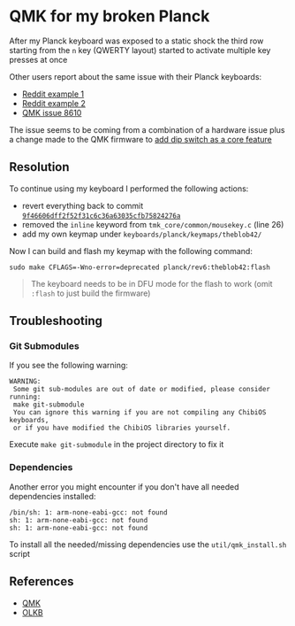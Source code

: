 # QMK for my broken Planck

After my Planck keyboard was exposed to a static shock the third row starting from the `n` key (QWERTY layout) started to activate multiple key presses at once

Other users report about the same issue with their Planck keyboards:

- [Reddit example 1](https://www.reddit.com/r/olkb/comments/eqjpdl/need_help_troubleshooting_planck_rev_6/)
- [Reddit example 2](https://www.reddit.com/r/olkb/comments/hgc2by/help_planck_rev6_registering_multiple_columns_for/)
- [QMK issue 8610](https://github.com/qmk/qmk_firmware/issues/8610)

The issue seems to be coming from a combination of a hardware issue plus a change made to the QMK firmware to [add dip switch as a core feature](https://github.com/qmk/qmk_firmware/pull/6140)

## Resolution

To continue using my keyboard I performed the following actions:

- revert everything back to commit [`9f46606dff2f52f31c6c36a63035cfb75824276a`](https://github.com/qmk/qmk_firmware/commit/9f46606dff2f52f31c6c36a63035cfb75824276a)
- removed the `inline` keyword from `tmk_core/common/mousekey.c` (line 26)
- add my own keymap under `keyboards/planck/keymaps/theblob42/`

Now I can build and flash my keymap with the following command:

```shell
sudo make CFLAGS=-Wno-error=deprecated planck/rev6:theblob42:flash
```

> The keyboard needs to be in DFU mode for the flash to work (omit `:flash` to just build the firmware)

## Troubleshooting

### Git Submodules

If you see the following warning:

```text
WARNING:
 Some git sub-modules are out of date or modified, please consider running:
 make git-submodule
 You can ignore this warning if you are not compiling any ChibiOS keyboards,
 or if you have modified the ChibiOS libraries yourself.
```

Execute `make git-submodule` in the project directory to fix it

### Dependencies

Another error you might encounter if you don't have all needed dependencies installed:

```text
/bin/sh: 1: arm-none-eabi-gcc: not found
sh: 1: arm-none-eabi-gcc: not found
sh: 1: arm-none-eabi-gcc: not found
```

To install all the needed/missing dependencies use the `util/qmk_install.sh` script

## References

- [QMK](https://github.com/qmk/qmk_firmware)
- [OLKB](https://olkb.com/)
